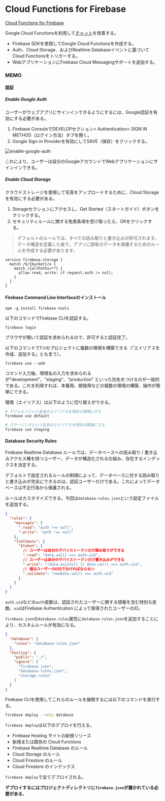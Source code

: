 # Cloud Functions for Firebase

[Cloud Functions for Firebase](https://codelabs.developers.google.com/codelabs/firebase-cloud-functions/#0)

Google Cloud Functionsを利用して[チャット](../firebase-web)を改善する。

- Firebase SDKを使用してGoogle Cloud Functionsを作成する。
- Auth、Cloud Storage、およびRealtime Databaseイベントに基づいてCloud Functionsをトリガーする。
- WebアプリケーションにFirebase Cloud Messagingサポートを追加する。

### MEMO

#### 認証

##### Enable Google Auth

ユーザーがウェブアプリにサインインできるようにするには、Google認証を有効にする必要がある。

1. Firebase ConsoleでDEVELOPセクション> Authentication> SIGN IN METHOD（ログイン方法）タブを開く。
1. Google Sign-in Providerを有効にしてSAVE（保存）をクリックする。

![enable-google-auth](./README_resources/enable-google-auth.jpg)

これにより、ユーザーは自分のGoogleアカウントでWebアプリケーションにサインインできる。

##### Enable Cloud Storage
クラウドストレージを使用して写真をアップロードするために、Cloud Storageを有効にする必要がある。

1. Storageセクションにアクセスし、Get Started（スタートガイド）ボタンをクリックする。
1. セキュリティルールに関する免責条項を受け取ったら、OKをクリックする。

>デフォルトのルールでは、すべての読み取りと書き込みが許可されます。データ構造を定義した後で、アプリに固有のデータを保護するためのルールを作成する必要があります。

```
service firebase.storage {
  match /b/{bucket}/o {
    match /{allPaths=**} {
      allow read, write: if request.auth != null;
    }
  }
}
```

#### Firebase Command Line Interfaceのインストール

```
npm -g install firebase-tools

```

以下のコマンドでFirebase CLIを認証する。

```
firebase login
```

ブラウザが開いて認証を求められるので、許可すると認証完了。

以下のコマンドで1つのプロジェクトに複数の環境を構築できる（「エイリアスを作成、追加する」とも言う）。

```
firebase use --add
```

コマンド入力後、環境名の入力を求められるが"development"、"staging"、"production" といった別名をつけるのが一般的である。これを利用すれば、本番用、開発用などの複数の環境の構築、操作が簡単にできる。

環境（エイリアス）は以下のように切り替えができる。

```bash
# デフォルトという名前のエイリアスを現在の環境にする
firebase use default

# ステージングという名前のエイリアスを現在の環境にする
firebase use staging
```

#### Database Security Rules
Firebase Realtime Database ルールでは、データベースへの読み取り / 書き込みアクセス権を持つユーザー、データが構造化される仕組み、存在するインデックスを決定する。

デフォルトで設定されるルールの制限によって、データベースに対する読み取りと書き込みが完全にできるのは、認証ユーザーだけである。これによってデータベースは不正行為から保護される。

ルールはカスタマイズできる。今回は`database-rules.json`という設定ファイルを追加する。

```json
{
  "rules": {
    "messages": {
      ".read": "auth !== null",
      ".write": "auth !== null"
    },
    "fcmTokens": {
      "$token": {
        // ユーザーは自分のデバイストークンだけ読み取りができる
        ".read": "data.val() === auth.uid",
        // ユーザーは自分のデバイストークンだけ書き込みができる
        ".write": "!data.exists() || data.val() === auth.uid",
        // 値はユーザーのUIDでなければならない
        ".validate": "newData.val() === auth.uid"
      }
    }
  }
}
```

`auth.uid`などの`auth`変数は、認証されたユーザーに関する情報を含む特別な変数。`uid`はFirebase Authentication によって取得されたユーザーのID。

`firebase.json`の`database.rules`属性に`database-rules.json`を追加することにより、カスタムルールが有効になる。

```json
{
  "database": {
    "rules": "database-rules.json"
  },
  "hosting": {
    "public": "./",
    "ignore": [
      "firebase.json",
      "database-rules.json",
      "storage.rules"
    ]
  }
}
```

Firebase CLIを使用してこれらのルールを展開するには以下のコマンドを実行する。

```bash
firebase deploy --only database
```

`firebase deploy`は以下のデプロイを行える。

- Firebase Hosting サイトの新規リリース
- 新規または既存の Cloud Functions
- Firebase Realtime Database のルール
- Cloud Storage のルール
- Cloud Firestore のルール
- Cloud Firestore のインデックス

`firebase deploy`で全てデプロイされる。

**デプロイするにはプロジェクトディレクトリに`firebase.json`が置かれている必要がある**。